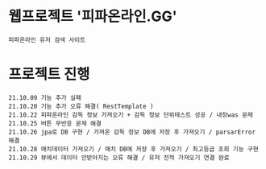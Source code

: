 # 웹프로젝트 '피파온라인.GG'
    피파온라인 유저 검색 사이트
  
# 프로젝트 진행
    21.10.09 기능 추가 실패
    21.10.20 기능 추가 오류 해결( RestTemplate )
    21.10.22 피파온라인 감독 정보 가져오기 + 감독 정보 단위테스트 성공 / 내장was 문제
    21.10.25 버튼 무반응 문제 해결
    21.10.26 jpa로 DB 구현 / 가져온 감독 정보 DB에 저장 후 가져오기 / parsarError 해결
    21.10.28 매치데이터 가져오기 / 매치 DB에 저장 후 가져오기 / 최고등급 조회 기능 구현
    21.10.29 뷰에서 데이터 안받아지는 오류 해결 / 유저 전적 가져오기 연결 완료
